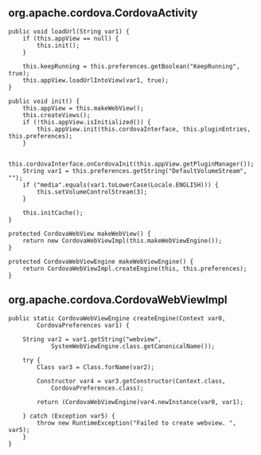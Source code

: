 ## org.apache.cordova.CordovaActivity ##

	public void loadUrl(String var1) {
        if (this.appView == null) {
            this.init();
        }

        this.keepRunning = this.preferences.getBoolean("KeepRunning", true);
        this.appView.loadUrlIntoView(var1, true);
    }

	public void init() {
        this.appView = this.makeWebView();
        this.createViews();
        if (!this.appView.isInitialized()) {
            this.appView.init(this.cordovaInterface, this.pluginEntries, this.preferences);
        }

        this.cordovaInterface.onCordovaInit(this.appView.getPluginManager());
        String var1 = this.preferences.getString("DefaultVolumeStream", "");
        if ("media".equals(var1.toLowerCase(Locale.ENGLISH))) {
            this.setVolumeControlStream(3);
        }

        this.initCache();
    }

	protected CordovaWebView makeWebView() {
        return new CordovaWebViewImpl(this.makeWebViewEngine());
    }

	protected CordovaWebViewEngine makeWebViewEngine() {
        return CordovaWebViewImpl.createEngine(this, this.preferences);
    }

## org.apache.cordova.CordovaWebViewImpl ##

	public static CordovaWebViewEngine createEngine(Context var0, 
			CordovaPreferences var1) {

        String var2 = var1.getString("webview", 
				SystemWebViewEngine.class.getCanonicalName());

        try {
            Class var3 = Class.forName(var2);

            Constructor var4 = var3.getConstructor(Context.class, 
				CordovaPreferences.class);

            return (CordovaWebViewEngine)var4.newInstance(var0, var1);

        } catch (Exception var5) {
            throw new RuntimeException("Failed to create webview. ", var5);
        }
    }